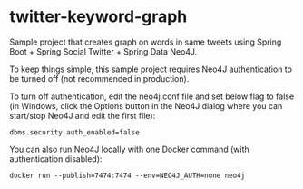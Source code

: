 # twitter-keyword-graph
Sample project that creates graph on words in same tweets using Spring Boot + Spring Social Twitter + Spring Data Neo4J.

To keep things simple, this sample project requires Neo4J authentication to be turned off (not recommended in production).

To turn off authentication, edit the neo4j.conf file and set below flag to false (in Windows, click the Options button in the Neo4J dialog where you can start/stop Neo4J and edit the first file):

```
dbms.security.auth_enabled=false
```

You can also run Neo4J locally with one Docker command (with authentication disabled):
```
docker run --publish=7474:7474 --env=NEO4J_AUTH=none neo4j
```



